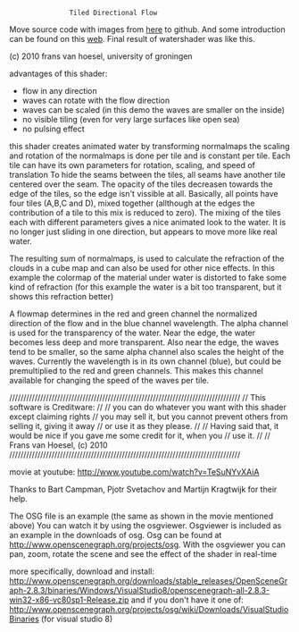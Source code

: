                    Tiled Directional Flow
Move source code with images from [here](https://www.rug.nl/cit/hpcv/publications/watershader/hpcv-water-29-oct-2010.zip) to github.
And some introduction can be found on this [web](http://www.rug.nl/society-business/centre-for-information-technology/research/hpcv/publications/watershader/).
Final result of watershader was like this.

 (c) 2010 frans van hoesel, university of groningen

advantages of this shader:
- flow in any direction
- waves can rotate with the flow direction
- waves can be scaled (in this demo the waves are smaller on the inside)
- no visible tiling (even for very large surfaces like open sea)
- no pulsing effect


 this shader creates animated water by transforming normalmaps
 the scaling and rotation of the normalmaps is done per tile
 and is constant per tile. Each tile can have its own parameters
 for rotation, scaling, and speed of translation
 To hide the seams between the tiles, all seams have another tile
 centered over the seam. The opacity of the tiles decreasen towards the
 edge of the tiles, so the edge isn't vissible at all.
 Basically, all points have four tiles (A,B,C and D), mixed together
 (allthough at the edges the contribution of a tile to this mix is 
 reduced to zero).
 The mixing of the tiles each with different parameters gives a nice
 animated look to the water. It is no longer just sliding in one direction, but
 appears to move more like real water. 

 The resulting sum of normalmaps, is used to calculate the refraction of the clouds 
 in a cube map and can also be used for other nice effects. In this example the 
 colormap of the material under water is distorted to fake some kind of refraction
 (for this example the water is a bit too transparent, but it shows this refraction
 better) 

 A flowmap determines in the red and green channel the normalized direction of the
 flow and in the blue channel wavelength.
 The alpha channel is used for the transparency of the water. Near the edge, the 
 water becomes less deep and more transparent. Also near the edge, the waves tend
 to be smaller, so the same alpha channel also scales the height of the waves.
 Currently the wavelength is in its own channel (blue), but could be premultiplied
 to the red and green channels. This makes this channel available for changing the 
 speed of the waves per tile.

//////////////////////////////////////////////////////////////////////////////////
//                     This software is Creditware:
//
// you can do whatever you want with this shader except claiming rights 
// you may sell it, but you cannot prevent others from selling it, giving it away 
// or use it as they please.
// 
// Having said that, it would be nice if you gave me some credit for it, when you
// use it.
//
//                     Frans van Hoesel, (c) 2010
//////////////////////////////////////////////////////////////////////////////////
 
movie at youtube: http://www.youtube.com/watch?v=TeSuNYvXAiA

 Thanks to Bart Campman, Pjotr Svetachov and Martijn Kragtwijk for their help.



The OSG file is an example (the same as shown in the movie mentioned above)
You can watch it by using the osgviewer.
Osgviewer is included as an example in the downloads of osg.
Osg can be found at http://www.openscenegraph.org/projects/osg.
With the osgviewer you can pan, zoom, rotate the scene and see the effect of the shader
in real-time

more specifically, download and install:
http://www.openscenegraph.org/downloads/stable_releases/OpenSceneGraph-2.8.3/binaries/Windows/VisualStudio8/openscenegraph-all-2.8.3-win32-x86-vc80sp1-Release.zip
and if you don't have it one of:
http://www.openscenegraph.org/projects/osg/wiki/Downloads/VisualStudioBinaries
(for visual studio 8)


